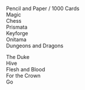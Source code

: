 Pencil and Paper / 1000 Cards  
Magic  
Chess  
Prismata  
Keyforge  
Onitama  
Dungeons and Dragons  
  
The Duke  
Hive  
Flesh and Blood  
For the Crown  
Go